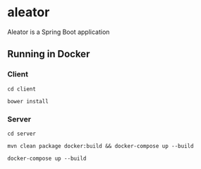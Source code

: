 # aleator
Aleator is a Spring Boot application

## Running in Docker

### Client

```
cd client
```

```
bower install
```

### Server
```
cd server
```

```
mvn clean package docker:build && docker-compose up --build
```

```
docker-compose up --build
```